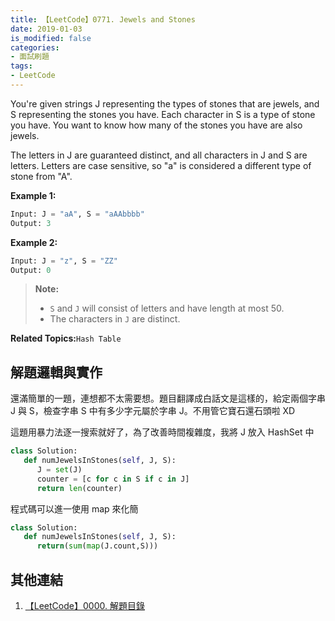 ```yaml
---
title: 【LeetCode】0771. Jewels and Stones
date: 2019-01-03
is_modified: false
categories:
- 面試刷題
tags:
- LeetCode
--- 
```


You're given strings  J  representing the types of stones that are jewels, and  S  representing the stones you have. Each character in  S  is a type of stone you have. You want to know how many of the stones you have are also jewels.

The letters in  J  are guaranteed distinct, and all characters in  J  and  S  are letters. Letters are case sensitive, so  "a"  is considered a different type of stone from  "A".

<!--more-->
<p class="paragraph-spacing"></p>

**Example 1:**
```python
Input: J = "aA", S = "aAAbbbb"
Output: 3
```


**Example 2:**
```python
Input: J = "z", S = "ZZ"
Output: 0
```
<p class="paragraph-spacing"></p>

> **Note:**
> -   `S`  and  `J`  will consist of letters and have length at most 50.
> -   The characters in  `J`  are distinct.

<p class="paragraph-spacing"></p>

**Related Topics:**`Hash Table`



## 解題邏輯與實作
還滿簡單的一題，連想都不太需要想。題目翻譯成白話文是這樣的，給定兩個字串 J 與 S，檢查字串 S 中有多少字元屬於字串 J。不用管它寶石還石頭啦 XD

<p class="paragraph-spacing"></p>

這題用暴力法逐一搜索就好了，為了改善時間複雜度，我將 J 放入 HashSet 中
```python
class Solution:
   def numJewelsInStones(self, J, S):
      J = set(J) 
      counter = [c for c in S if c in J]
      return len(counter)
```

<p class="paragraph-spacing"></p>

程式碼可以進一使用 map 來化簡 
```python
class Solution:
   def numJewelsInStones(self, J, S):
      return(sum(map(J.count,S)))
```



## 其他連結
1. [【LeetCode】0000. 解題目錄](/LeetCode-0000-Contents/)

 



 